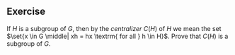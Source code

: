 ## Exercise
If $H$ is a subgroup of $G$, then by the *centralizer* $C(H)$ of $H$ we mean the set $\set{x \in G \middle| xh = hx \textrm{ for all } h \in H}$. Prove that $C(H)$ is a subgroup of $G$.
